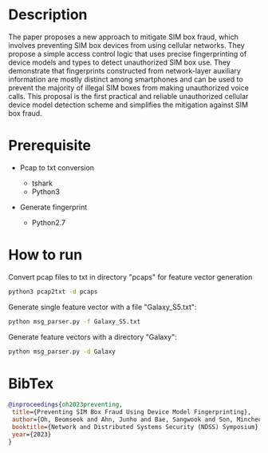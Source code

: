 # Description

The paper proposes a new approach to mitigate SIM box fraud, which involves preventing SIM box devices from using cellular networks. They propose a simple access control logic that uses precise fingerprinting of device models and types to detect unauthorized SIM box use. They demonstrate that fingerprints constructed from network-layer auxiliary information are mostly distinct among smartphones and can be used to prevent the majority of illegal SIM boxes from making unauthorized voice calls. This proposal is the first practical and reliable unauthorized cellular device model detection scheme and simplifies the mitigation against SIM box fraud.

# Prerequisite

- Pcap to txt conversion
  - tshark
  - Python3

- Generate fingerprint
  - Python2.7

# How to run

Convert pcap files to txt in directory "pcaps" for feature vector generation
```sh
python3 pcap2txt -d pcaps
```

Generate single feature vector with a file "Galaxy_S5.txt":
```sh
python msg_parser.py -f Galaxy_S5.txt
```

Generate feature vectors with a directory "Galaxy":
```sh
python msg_parser.py -d Galaxy
```

# BibTex

```bibtex
@inproceedings{oh2023preventing,
 title={Preventing SIM Box Fraud Using Device Model Fingerprinting},
 author={Oh, Beomseok and Ahn, Junho and Bae, Sangwook and Son, Mincheol and Lee, Yonghwa and Kang, Minsuk and Kim, Yongdae},
 booktitle={Network and Distributed Systems Security (NDSS) Symposium},
 year={2023}
}
```
